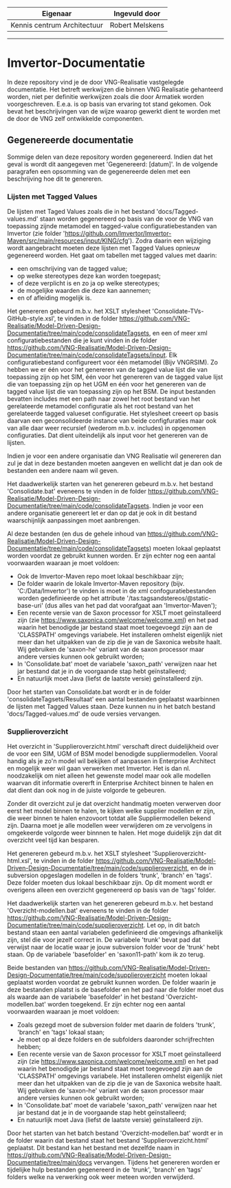 | Eigenaar | Ingevuld door |
| --- | --- |
| Kennis centrum Architectuur | Robert Melskens |
<hr/>

# Imvertor-Documentatie
In deze repository vind je de door VNG-Realisatie vastgelegde documentatie. Het betreft werkwijzen die binnen VNG Realisatie gehanteerd worden, niet per definitie werkwijzen zoals die door Armatiek worden voorgeschreven. E.e.a. is op basis van ervaring tot stand gekomen. Ook bevat het beschrijvingen van de wijze waarop gewerkt dient te worden met de door de VNG zelf ontwikkelde componenten.

## Gegenereerde documentatie
Sommige delen van deze repository worden gegenereerd. Indien dat het geval is wordt dit aangegeven met 'Gegenereerd: [datum]'.
In de volgende paragrafen een opsomming van de gegenereerde delen met een beschrijving hoe dit te genereren.

### Lijsten met Tagged Values

De lijsten met Taged Values zoals die in het bestand 'docs/Tagged-values.md' staan worden gegenereerd op basis van de voor de VNG van toepassing zijnde metamodel en tagged-value configuratiebestanden van Imvertor (zie folder 'https://github.com/Imvertor/Imvertor-Maven/src/main/resources/input/KING/cfg'). Zodra daarin een wijziging wordt aangebracht moeten deze lijsten met Tagged Values opnieuw gegenereerd worden. Het gaat om tabellen met tagged values met daarin:
* een omschrijving van de tagged value;
* op welke stereotypes deze kan worden toegepast; 
* of deze verplicht is en zo ja op welke stereotypes;
* de mogelijke waarden die deze kan aannemen;
* en of afleiding mogelijk is.

Het genereren gebeurd m.b.v. het XSLT stylesheet 'Consolidate-TVs-GitHub-style.xsl', te vinden in de folder https://github.com/VNG-Realisatie/Model-Driven-Design-Documentatie/tree/main/code/consolidateTagsets, en een of meer xml configuratiebestanden die je kunt vinden in de folder https://github.com/VNG-Realisatie/Model-Driven-Design-Documentatie/tree/main/code/consolidateTagsets/input. Elk configuratiebestand configureert voor één metamodel (Bijv VNGRSIM). Zo hebben we er één voor het genereren van de tagged value lijst die van toepassing zijn op het SIM, één voor het genereren van de tagged value lijst die van toepassing zijn op het UGM en één voor het genereren van de tagged value lijst die van toepassing zijn op het BSM. De input bestanden bevatten includes met een path naar zowel het root bestand van het gerelateerde metamodel configuratie als het root bestand van het gerelateerde tagged valueset configuratie. Het stylesheet creeert op basis daarvan een geconsolideerde instance van beide configfuraties maar ook van alle daar weer recursief (wederom m.b.v. includes) in opgenomen configuraties. Dat dient uiteindelijk als input voor het genereren van de lijsten.

Indien je voor een andere organisatie dan VNG Realisatie wil genereren dan zul je dat in deze bestanden moeten aangeven en wellicht dat je dan ook de bestanden een andere naam wil geven.

Het daadwerkelijk starten van het genereren gebeurd m.b.v. het bestand 'Consolidate.bat' eveneens te vinden in de folder https://github.com/VNG-Realisatie/Model-Driven-Design-Documentatie/tree/main/code/consolidateTagsets. Indien je voor een andere organisatie genereert let er dan op dat je ook in dit bestand waarschijnlijk aanpassingen moet aanbrengen.

Al deze bestanden (en dus de gehele inhoud van https://github.com/VNG-Realisatie/Model-Driven-Design-Documentatie/tree/main/code/consolidateTagsets) moeten lokaal geplaatst worden voordat ze gebruikt kunnen worden. Er zijn echter nog een aantal voorwaarden waaraan je moet voldoen:
* Ook de Imvertor-Maven repo moet lokaal beschikbaar zijn;
* De folder waarin de lokale Imvertor-Maven repository (bijv. 'C:/Data/Imvertor') te vinden is moet in de xml confoguratiebestanden worden gedefinieerde op het attribute '/tas:tagsandstereos/@static-base-uri' (dus alles van het pad dat voorafgaat aan 'Imvertor-Maven');
* Een recente versie van de Saxon processor for XSLT moet geïnstalleerd zijn (zie https://www.saxonica.com/welcome/welcome.xml) en het pad waarin het benodigde jar bestand staat moet toegevoegd zijn aan de 'CLASSPATH' omgevings variabele. Het installeren omhelst eigenlijk niet meer dan het uitpakken van de zip die je van de Saxonica website haalt. Wij gebruiken de 'saxon-he' variant van de saxon processor maar andere versies kunnen ook gebruikt worden;
* In 'Consolidate.bat' moet de variabele 'saxon_path' verwijzen naar het jar bestand dat je in de voorgaande stap hebt geïnstalleerd;
* En natuurlijk moet Java (liefst de laatste versie) geïnstalleerd zijn.

Door het starten van Consolidate.bat wordt er in de folder 'consolidateTagsets/Resultaat' een aantal bestanden geplaatst waarbinnen de lijsten met Tagged Values staan. Deze kunnen nu in het batch bestand 'docs/Tagged-values.md' de oude versies vervangen.

### Supplieroverzicht
Het overzicht in 'Supplieroverzicht.html' verschaft direct duidelijkheid over de voor een SIM, UGM of BSM model benodigde suppliermodellen. Vooral handig als je zo'n model wil bekijken of aanpassen in Enterprise Architect en mogelijk weer wil gaan verwerken met Imvertor. Het is dan nl. noodzakelijk om niet alleen het gewenste model maar ook alle modellen waarvan dit informatie overerft in Enterprise Architect binnen te halen en dat dient dan ook nog in de juiste volgorde te gebeuren. 

Zonder dit overzicht zul je dat overzicht handmatig moeten verwerven door eerst het model binnen te halen, te kijken welke supplier modellen er zijn, die weer binnen te halen enzovoort totdat alle Suppliermodellen bekend zijn. Daarna moet je alle modellen weer verwijderen om ze vervolgens in omgekeerde volgorde weer binnnen te halen.
Het moge duidelijk zijn dat dit overzicht veel tijd kan besparen.

Het genereren gebeurd m.b.v. het XSLT stylesheet 'Supplieroverzicht-html.xsl', te vinden in de folder https://github.com/VNG-Realisatie/Model-Driven-Design-Documentatie/tree/main/code/supplieroverzicht, en de in subversion opgeslagen modellen in de folders 'trunk', 'branch' en 'tags'. Deze folder moeten dus lokaal beschikbaar zijn. Op dit moment wordt er overigens alleen een overzicht gegenereerd op basis van de 'tags' folder.

Het daadwerkelijk starten van het genereren gebeurd m.b.v. het bestand 'Overzicht-modellen.bat' eveneens te vinden in de folder https://github.com/VNG-Realisatie/Model-Driven-Design-Documentatie/tree/main/code/supplieroverzicht. Let op, in dit batch bestand staan een aantal variabelen gedefinieerd die omgevings afhankelijk zijn, stel die voor jezelf correct in. De variabele 'trunk' bevat pad dat verwijst naar de locatie waar je jouw subversion folder voor de 'trunk' hebt staan. Op de variabele 'basefolder' en 'saxon11-path' kom ik zo terug.

Beide bestanden van https://github.com/VNG-Realisatie/Model-Driven-Design-Documentatie/tree/main/code/supplieroverzicht moeten lokaal geplaatst worden voordat ze gebruikt kunnen worden. De folder waarin je deze bestanden plaatst is de basefolder en het pad naar die folder moet dus als waarde aan de variabele 'basefolder' in het bestand 'Overzicht-modellen.bat' worden toegekend. Er zijn echter nog een aantal voorwaarden waaraan je moet voldoen:
* Zoals gezegd moet de subversion folder met daarin de folders 'trunk', 'branch' en 'tags' lokaal staan;
* Je moet op al deze folders en de subfolders daaronder schrijfrechten hebben;
* Een recente versie van de Saxon processor for XSLT moet geïnstalleerd zijn (zie https://www.saxonica.com/welcome/welcome.xml) en het pad waarin het benodigde jar bestand staat moet toegevoegd zijn aan de 'CLASSPATH' omgevings variabele. Het installeren omhelst eigenlijk niet meer dan het uitpakken van de zip die je van de Saxonica website haalt. Wij gebruiken de 'saxon-he' variant van de saxon processor maar andere versies kunnen ook gebruikt worden;
* In 'Consolidate.bat' moet de variabele 'saxon_path' verwijzen naar het jar bestand dat je in de voorgaande stap hebt geïnstalleerd;
* En natuurlijk moet Java (liefst de laatste versie) geïnstalleerd zijn.

Door het starten van het batch bestand 'Overzicht-modellen.bat' wordt er in de folder waarin dat bestand staat het bestand 'Supplieroverzicht.html' geplaatst. Dit bestand kan het bestand met dezelfde naam in https://github.com/VNG-Realisatie/Model-Driven-Design-Documentatie/tree/main/docs vervangen.
Tijdens het genereren worden er tijdelijke hulp bestanden gegenereerd in de 'trunk', 'branch' en 'tags' folders welke na verwerking ook weer meteen worden verwijderd.
